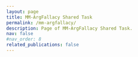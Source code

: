 ```yaml
---
layout: page
title: MM-ArgFallacy Shared Task
permalink: /mm-argfallacy/
description: Page of MM-ArgFallacy Shared Task. 
nav: false
#nav_order: 8
related_publications: false
---
```

<!-- pages/parkinsons-speech-xai.md -->


